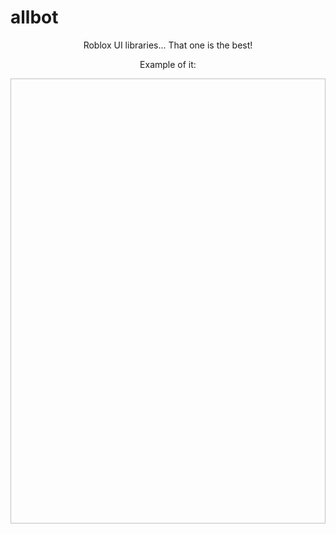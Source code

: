 # allbot

<p align="center">
Roblox UI libraries... That one is the best!

<p align="center">
Example of it:

<p align="center">
  <img width="610" height="712" scr="https://r2.e-z.host/7832f20c-64f3-46ac-bbdc-24b47117be2a/uhn6r1cm.png">
</p>
